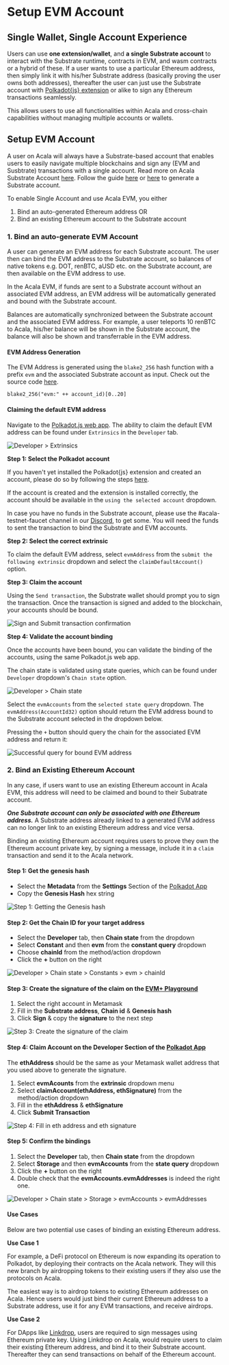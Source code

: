 # Setup EVM Account

## **Single Wallet, Single Account Experience**

Users can use **one extension/wallet**, and **a single Substrate account** to interact with the Substrate runtime, contracts in EVM, and wasm contracts or a hybrid of these. If a user wants to use a particular Ethereum address, then simply link it with his/her Substrate address (basically proving the user owns both addresses), thereafter the user can just use the Substrate account with [Polkadot{js} extension](https://wiki.polkadot.network/docs/en/learn-account-generation) or alike to sign any Ethereum transactions seamlessly.

This allows users to use all functionalities within Acala and cross-chain capabilities without managing multiple accounts or wallets.

## Setup EVM Account

A user on Acala will always have a Substrate-based account that enables users to easily navigate multiple blockchains and sign any (EVM and Susbtrate) transactions with a single account. Read more on Acala Substrate Account [here](../../../../get-started/acala-network/acala-account/). Follow the guide [here](../../../../get-started/acala-network/acala-account/#create-account) or [here](https://wiki.polkadot.network/docs/en/learn-account-generation) to generate a Substrate account.

To enable Single Account and use Acala EVM, you either

1. Bind an auto-generated Ethereum address OR
2. Bind an existing Ethereum account to the Substrate account

### **1. Bind an auto-generate EVM Account**

A user can generate an EVM address for each Substrate account. The user then can bind the EVM address to the Substrate account, so balances of native tokens e.g. DOT, renBTC, aUSD etc. on the Substrate account, are then available on the EVM address to use.

In the Acala EVM, if funds are sent to a Substrate account without an associated EVM address, an EVM address will be automatically generated and bound with the Substrate account.

Balances are automatically synchronized between the Substrate account and the associated EVM address. For example, a user teleports 10 renBTC to Acala, his/her balance will be shown in the Substrate account, the balance will also be shown and transferrable in the EVM address.

#### EVM Address Generation

The EVM Address is generated using the `blake2_256` hash function with a prefix `evm` and the associated Substrate account as input. Check out the source code [here](https://github.com/AcalaNetwork/Acala/blob/master/modules/evm-accounts/src/lib.rs#L185-L186).

```
blake2_256("evm:" ++ account_id)[0..20]
```

#### Claiming the default EVM address

Navigate to the [Polkadot.js web app](https://polkadot.js.org/apps/?rpc=wss%3A%2F%2Facala-mandala.api.onfinality.io%2Fpublic-ws#/extrinsics). The ability to claim the default EVM address can be found under `Extrinsics` in the `Developer` tab.

![Developer > Extrinsics](<../../../../.gitbook/assets/image (60).png>)

**Step 1: Select the Polkadot account**

If you haven't yet installed the Polkadot{js} extension and created an account, please do so by following the steps [here](https://wiki.polkadot.network/docs/en/learn-account-generation#polkadotjs-browser-plugin).

If the account is created and the extension is installed correctly, the account should be available in the `using the selected account` dropdown.

In case you have no funds in the Substrate account, please use the #acala-testnet-faucet channel in our [Discord](https://discord.gg/5JJgXKSznc), to get some. You will need the funds to sent the transaction to bind the Substrate and EVM accounts.

**Step 2: Select the correct extrinsic**

To claim the default EVM address, select `evmAddress` from the `submit the following extrinsic` dropdown and select the `claimDefaultAccount()` option.

**Step 3: Claim the account**

Using the `Send transaction`, the Substrate wallet should prompt you to sign the transaction. Once the transaction is signed and added to the blockchain, your accounts should be bound.

![Sign and Submit transaction confirmation](<../../../../.gitbook/assets/image (78).png>)

**Step 4: Validate the account binding**

Once the accounts have been bound, you can validate the binding of the accounts, using the same Polkadot.js web app.

The chain state is validated using state queries, which can be found under `Developer` dropdown's `Chain state` option.

![Developer > Chain state](<../../../../.gitbook/assets/image (80).png>)

Select the `evmAccounts` from the `selected state query` dropdown. The `evmAddress(AccountId32)` option should return the EVM address bound to the Substrate account selected in the dropdown below.

Pressing the `+` button should query the chain for the associated EVM address and return it:

![Successful query for bound EVM address](<../../../../.gitbook/assets/image (86).png>)

### **2. Bind an Existing Ethereum Account**

In any case, if users want to use an existing Ethereum account in Acala EVM, this address will need to be claimed and bound to their Subatrate account.

_**One Substrate account can only be associated with one Ethereum address.**_ A Substrate address already linked to a generated EVM address can no longer link to an existing Ethereum address and vice versa.

Binding an existing Ethereum account requires users to prove they own the Ethereum account private key, by signing a message, include it in a `claim` transaction and send it to the Acala network.

#### Step 1: Get the genesis hash

* Select the **Metadata** from the **Settings** Section of the [Polkadot App](https://polkadot.js.org/apps/?rpc=wss%3A%2F%2Fmandala-tc7-rpcnode.aca-dev.network%2Fws#/settings/metadata)
* Copy the **Genesis Hash** hex string

![Step 1: Getting the Genesis hash](<../../../../.gitbook/assets/image (71).png>)

#### Step 2: Get the Chain ID for your target address

* Select the **Developer** tab, then **Chain state** from the dropdown
* Select **Constant** and then **evm** from the **constant query** dropdown
* Choose **chainId** from the method/action dropdown
* Click the **+** button on the right

![Developer > Chain state > Constants > evm > chainId](<../../../../.gitbook/assets/image (6).png>)

#### Step 3: Create the signature of the claim on the [EVM+ Playground](https://evm.acala.network/#/Bind%20Account)

1. Select the right account in Metamask
2. Fill in the **Substrate address**, **Chain id** & **Genesis hash**
3. Click **Sign** & copy the **signature** to the next step

![Step 3: Create the signature of the claim](<../../../../.gitbook/assets/image (30).png>)

#### Step 4: Claim Account on the Developer Section of the [Polkadot App](https://polkadot.js.org/apps/?rpc=wss%3A%2F%2Fmandala-tc7-rpcnode.aca-dev.network%2Fws#/extrinsics)

The **ethAddress** should be the same as your Metamask wallet address that you used above to generate the signature.

1. Select **evmAcounts** from the **extrinsic** dropdown menu
2. Select **claimAccount(ethAddress, ethSignature)** from the method/action dropdown
3. Fill in the **ethAddress** & **ethSignature**
4. Click **Submit Transaction**

![Step 4: Fill in eth address and eth signature](<../../../../.gitbook/assets/image (65).png>)

#### Step 5: Confirm the bindings

1. Select the **Developer** tab, then **Chain state** from the dropdown
2. Select **Storage** and then **evmAccounts** from the **state query** dropdown
3. Click the **+** button on the right
4. Double check that the **evmAccounts.evmAddresses** is indeed the right one.

![Developer > Chain state > Storage > evmAccounts > evmAddresses](<../../../../.gitbook/assets/image (64).png>)

#### Use Cases

Below are two potential use cases of binding an existing Ethereum address.

**Use Case 1**

For example, a DeFi protocol on Ethereum is now expanding its operation to Polkadot, by deploying their contracts on the Acala network. They will this new branch by airdropping tokens to their existing users if they also use the protocols on Acala.

The easiest way is to airdrop tokens to existing Ethereum addresses on Acala. Hence users would just bind their current Ethereum address to a Substrate address, use it for any EVM transactions, and receive airdrops.

**Use Case 2**

For DApps like [Linkdrop](https://linkdrop.io), users are required to sign messages using Ethereum private key. Using Linkdrop on Acala, would require users to claim their existing Ethereum address, and bind it to their Substrate account. Thereafter they can send transactions on behalf of the Ethereum account.
